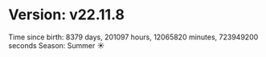 # Version: v22.11.8
Time since birth: 8379 days, 201097 hours, 12065820 minutes, 723949200 seconds
Season: Summer ☀️

